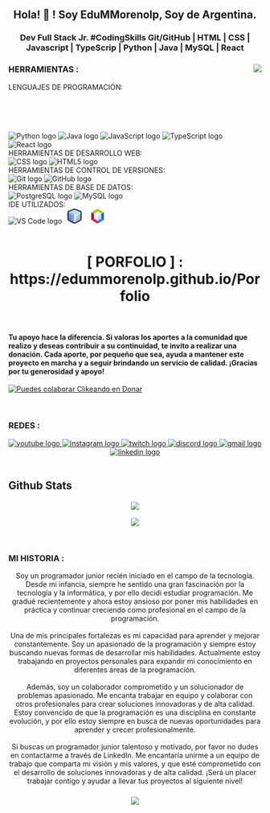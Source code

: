 <h2 align="center">Hola! 👋 ! Soy EduMMorenolp, Soy de Argentina.</h2>
<h3 align="center"> Dev Full Stack Jr. #CodingSkills Git/GitHub | HTML | CSS | Javascript | TypeScrip | Python | Java | MySQL | React </h3>

###

<img align="right" height="120" src="https://i.gifer.com/AjA6.gif"  />

### HERRAMIENTAS :

LENGUAJES DE PROGRAMACIÓN:
<br clear="both">
<div align="left">
  <img src="https://cdn.jsdelivr.net/gh/devicons/devicon/icons/python/python-original.svg" height="30" width="42" alt="Python logo"  />
  <img src="https://cdn.jsdelivr.net/gh/devicons/devicon/icons/java/java-original.svg" height="30" width="42" alt="Java logo"  />
  <img src="https://cdn.jsdelivr.net/gh/devicons/devicon/icons/javascript/javascript-original.svg" height="30" width="42" alt="JavaScript logo" />
  <img src="https://cdn.jsdelivr.net/gh/devicons/devicon/icons/typescript/typescript-original.svg" height="30" width="42" alt="TypeScript logo" />
  <img src="https://upload.wikimedia.org/wikipedia/commons/thumb/a/a7/React-icon.svg/539px-React-icon.svg.png" height="30" width="42" alt="React logo" />

</div>
HERRAMIENTAS DE DESARROLLO WEB:
<br clear="both">
<div align="left">
  <img src="https://cdn.jsdelivr.net/gh/devicons/devicon/icons/css3/css3-original.svg" height="30" width="42" alt="CSS logo" />
  <img src="https://cdn.jsdelivr.net/gh/devicons/devicon/icons/html5/html5-original.svg" height="30" width="42" alt="HTML5 logo" />
</div>
HERRAMIENTAS DE CONTROL DE VERSIONES:
<br clear="both">
<div align="left">
  <img src="https://cdn.jsdelivr.net/gh/devicons/devicon/icons/git/git-original.svg" height="30" width="42" alt="Git logo"  />
  <img src="https://cdn.jsdelivr.net/gh/devicons/devicon/icons/github/github-original.svg" height="30" width="42" alt="GitHub logo"  />
</div>
HERRAMIENTAS DE BASE DE DATOS:
<br clear="both">
<div align="left">
  <img src="https://cdn.jsdelivr.net/gh/devicons/devicon/icons/postgresql/postgresql-original.svg" height="30" width="42" alt="PostgreSQL logo"  />
  <img src="https://cdn.jsdelivr.net/gh/devicons/devicon/icons/mysql/mysql-original.svg" height="30" width="42" alt="MySQL logo"  />
</div>
IDE UTILIZADOS:
<br clear="both">
<div align="left">
  <img src="https://cdn.jsdelivr.net/gh/devicons/devicon/icons/vscode/vscode-original.svg" height="30" width="42" alt="VS Code logo"  />
  <img src="./icon48.png" alt="NetBeans logo" style="object-fit: contain; height: 30px; width: 42px;"  />
  <img src="./iconANB.png" alt="Apache NetBeans IDE 18 logo" style="object-fit: contain; height: 30px; width: 42px;" />

</div>

<br clear="both">
<div align="center" >
  <h1> [ PORFOLIO ] : https://edummorenolp.github.io/Porfolio </h1>
  </div>
<br/>  

#### Tu apoyo hace la diferencia. Si valoras los aportes a la comunidad que realizo y deseas contribuir a su continuidad, te invito a realizar una donación. Cada aporte, por pequeño que sea, ayuda a mantener este proyecto en marcha y a seguir brindando un servicio de calidad. ¡Gracias por tu generosidad y apoyo!

[![Puedes colaborar Clikeando en Donar](https://img.shields.io/badge/Clikeando%20aqui%20puedes%20colaborar%20-Donar-blue)](https://www.mercadopago.com.ar/subscriptions/checkout?preapproval_plan_id=2c9380848810689e018813682e960130)


<br/>  

### REDES :

<div align="center" >
  <a href="https://www.youtube.com/channel/UCBzJgtZqYSIEHaf48DzQXeQ" target="_blank">
    <img src="https://img.shields.io/static/v1?message=Youtube&logo=youtube&label=&color=FF0000&logoColor=white&labelColor=&style=for-the-badge" height="35" alt="youtube logo"  />
  </a>
  <a href="https://www.instagram.com/edu.m.morenolp/" target="_blank">
    <img src="https://img.shields.io/static/v1?message=Instagram&logo=instagram&label=&color=E4405F&logoColor=white&labelColor=&style=for-the-badge" height="35" alt="instagram logo"  />
  </a>
  <a href="https://www.twitch.tv/emmorenolp" target="_blank">
    <img src="https://img.shields.io/static/v1?message=Twitch&logo=twitch&label=&color=9146FF&logoColor=white&labelColor=&style=for-the-badge" height="35" alt="twitch logo"  />
  </a>
  <a href="https://discord.gg/UDYPPZjc" target="_blank">
    <img src="https://img.shields.io/static/v1?message=Discord&logo=discord&label=&color=7289DA&logoColor=white&labelColor=&style=for-the-badge" height="35" alt="discord logo"  />
  </a>
  <a href="e.m.morenolp@gmail.com" target="_blank">
    <img src="https://img.shields.io/static/v1?message=Gmail&logo=gmail&label=&color=D14836&logoColor=white&labelColor=&style=for-the-badge" height="35" alt="gmail logo"  />
  </a>
  <a href="https://www.linkedin.com/in/eduardo-m-moreno-programador/" target="_blank">
    <img src="https://img.shields.io/static/v1?message=LinkedIn&logo=linkedin&label=&color=0077B5&logoColor=white&labelColor=&style=for-the-badge" height="35" alt="linkedin logo"  />
  </a>
</div>

<br clear="both">

## Github Stats  
<div align="center"><img src="https://github-readme-stats.vercel.app/api?username=EduMMorenolp&show_icons=true&count_private=true&hide_border=true&rank_icon=github&theme=gruvbox" align="center" /> 

  <source align="center"
    srcset="https://github-readme-stats.vercel.app/api/top-langs/?username=EduMMorenolp&layout=compact&langs_count=8&theme=radical"
    media="(prefers-color-scheme: dark)" />
  <source align="center"
    srcset="https://github-readme-stats.vercel.app/api/top-langs/?username=EduMMorenolp&layout=compact&langs_count=8&theme=default"
    media="(prefers-color-scheme: light), (prefers-color-scheme: no-preference)" />
  <img src="https://github-readme-stats.vercel.app/api/top-langs/?username=EduMMorenolp&layout=compact&langs_count=8&theme=gruvbox" align="center"/>

</div> 
<br/>  

### MI HISTORIA :

<p align="center">Soy un programador junior recién iniciado en el campo de la tecnología. Desde mi infancia, siempre he sentido una gran fascinación por la tecnología y la informática, y por ello decidí estudiar programación. Me gradué recientemente y ahora estoy ansioso por poner mis habilidades en práctica y continuar creciendo como profesional en el campo de la programación.<br><br>Una de mis principales fortalezas es mi capacidad para aprender y mejorar constantemente. Soy un apasionado de la programación y siempre estoy buscando nuevas formas de desarrollar mis habilidades. Actualmente estoy trabajando en proyectos personales para expandir mi conocimiento en diferentes áreas de la programación.<br><br>Además, soy un colaborador comprometido y un solucionador de problemas apasionado. Me encanta trabajar en equipo y colaborar con otros profesionales para crear soluciones innovadoras y de alta calidad. Estoy convencido de que la programación es una disciplina en constante evolución, y por ello estoy siempre en busca de nuevas oportunidades para aprender y crecer profesionalmente.<br><br>Si buscas un programador junior talentoso y motivado, por favor no dudes en contactarme a través de LinkedIn. Me encantaría unirme a un equipo de trabajo que comparta mi visión y mis valores, y que esté comprometido con el desarrollo de soluciones innovadoras y de alta calidad. ¡Será un placer trabajar contigo y ayudar a llevar tus proyectos al siguiente nivel!</p>

###

<div align="center">
  <img src="https://profile-counter.glitch.me/EduM/count.svg?"  />
</div>

###






